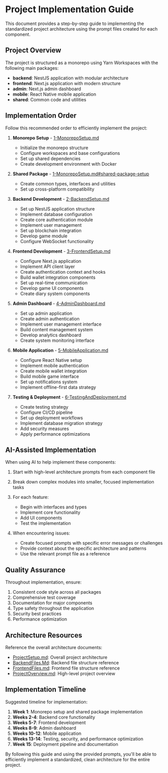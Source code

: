 # Project Implementation Guide

This document provides a step-by-step guide to implementing the standardized project architecture using the prompt files created for each component.

## Project Overview

The project is structured as a monorepo using Yarn Workspaces with the following main packages:

- **backend**: NestJS application with modular architecture
- **frontend**: Next.js application with modern structure
- **admin**: Next.js admin dashboard
- **mobile**: React Native mobile application
- **shared**: Common code and utilities

## Implementation Order

Follow this recommended order to efficiently implement the project:

1. **Monorepo Setup** - [1-MonorepoSetup.md](./1-MonorepoSetup.md)
   - Initialize the monorepo structure
   - Configure workspaces and base configurations
   - Set up shared dependencies
   - Create development environment with Docker

2. **Shared Package** - [1-MonorepoSetup.md#shared-package-setup](./1-MonorepoSetup.md#shared-package-setup)
   - Create common types, interfaces and utilities
   - Set up cross-platform compatibility

3. **Backend Development** - [2-BackendSetup.md](./2-BackendSetup.md)
   - Set up NestJS application structure
   - Implement database configuration
   - Create core authentication module
   - Implement user management
   - Set up blockchain integration
   - Develop game module
   - Configure WebSocket functionality

4. **Frontend Development** - [3-FrontendSetup.md](./3-FrontendSetup.md)
   - Configure Next.js application
   - Implement API client layer
   - Create authentication context and hooks
   - Build wallet integration components
   - Set up real-time communication
   - Develop game UI components
   - Create diary system components

5. **Admin Dashboard** - [4-AdminDashboard.md](./4-AdminDashboard.md)
   - Set up admin application
   - Create admin authentication
   - Implement user management interface
   - Build content management system
   - Develop analytics dashboard
   - Create system monitoring interface

6. **Mobile Application** - [5-MobileApplication.md](./5-MobileApplication.md)
   - Configure React Native setup
   - Implement mobile authentication
   - Create mobile wallet integration
   - Build mobile game interface
   - Set up notifications system
   - Implement offline-first data strategy

7. **Testing & Deployment** - [6-TestingAndDeployment.md](./6-TestingAndDeployment.md)
   - Create testing strategy
   - Configure CI/CD pipeline
   - Set up deployment workflows
   - Implement database migration strategy
   - Add security measures
   - Apply performance optimizations

## AI-Assisted Implementation

When using AI to help implement these components:

1. Start with high-level architecture prompts from each component file
2. Break down complex modules into smaller, focused implementation tasks
3. For each feature:
   - Begin with interfaces and types
   - Implement core functionality
   - Add UI components
   - Test the implementation

4. When encountering issues:
   - Create focused prompts with specific error messages or challenges
   - Provide context about the specific architecture and patterns
   - Use the relevant prompt file as a reference

## Quality Assurance

Throughout implementation, ensure:

1. Consistent code style across all packages
2. Comprehensive test coverage
3. Documentation for major components
4. Type safety throughout the application
5. Security best practices
6. Performance optimization

## Architecture Resources

Reference the overall architecture documents:
- [ProjectSetup.md](./ProjectSetup.md): Overall project architecture
- [BackendFiles.Md](./BackendFiles.Md): Backend file structure reference
- [FrontendFiles.md](./FrontendFiles.md): Frontend file structure reference
- [ProjectOverview.md](./ProjectOverview.md): High-level project overview

## Implementation Timeline

Suggested timeline for implementation:

1. **Week 1**: Monorepo setup and shared package implementation
2. **Weeks 2-4**: Backend core functionality
3. **Weeks 5-7**: Frontend development
4. **Weeks 8-9**: Admin dashboard
5. **Weeks 10-12**: Mobile application
6. **Weeks 13-14**: Testing, security, and performance optimization
7. **Week 15**: Deployment pipeline and documentation

By following this guide and using the provided prompts, you'll be able to efficiently implement a standardized, clean architecture for the entire project.